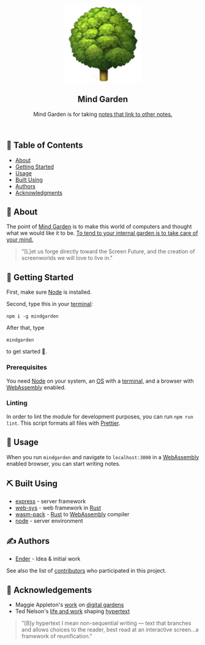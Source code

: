 <p align="center">
  <a href="" rel="noopener">
 <img width=200px height=200px src="https://raw.githubusercontent.com/digitalgardening/mindgarden/main/assets/tree.png" alt="Mind Garden Logo"></a>
</p>
<h2 align="center">Mind Garden</h2>
<p align="center"> Mind Garden is for taking <a href="https://maggieappleton.com/garden-history">notes that link to other notes.</a></p>
    <br>
</p>


## 📝 Table of Contents

- [About](#about)
- [Getting Started](#getting_started)
- [Usage](#usage)
- [Built Using](#built_using)
- [Authors](#authors)
- [Acknowledgments](#acknowledgement)

## 🧐 About <a name = "about"></a>

The point of [Mind Garden](https://www.npmjs.com/package/mindgarden) is to make this world of computers and thought what we would like it to be. [To tend to your internal garden is to take care of your mind.](https://nesslabs.com/mind-garden)

> "[L]et us forge directly toward the Screen Future, and the creation of screenworlds we will love to live in."

## 🏁 Getting Started <a name = "getting_started"></a>

First, make sure [Node](https://nodejs.org/en/download/) is installed.

Second, type this in your [terminal](https://launchschool.com/books/command_line):

`npm i -g mindgarden`

After that, type

`mindgarden`

to get started 🌳.

### Prerequisites

You need [Node](https://nodejs.org/en/download/) on your system, an [OS](http://markburgess.org/os/os.pdf) with a [terminal,](https://launchschool.com/books/command_line) and a browser with [WebAssembly](https://webassembly.org/) enabled.

### Linting

In order to lint the module for development purposes, you can run `npm run lint`. This script formats all files with [Prettier](https://prettier.io/).

## 🎈 Usage <a name="usage"></a>

When you run `mindgarden` and navigate to `localhost:3000` in a [WebAssembly](https://webassembly.org/) enabled browser, you can start writing notes.

## ⛏️ Built Using <a name = "built_using"></a>

- [express](https://expressjs.com/) - server framework
- [web-sys](https://rustwasm.github.io/wasm-bindgen/api/web_sys/) - web framework in [Rust](https://doc.rust-lang.org/stable/rust-by-example/)
- [wasm-pack](https://developer.mozilla.org/en-US/docs/WebAssembly/Rust_to_wasm) - [Rust](https://doc.rust-lang.org/stable/rust-by-example/) to [WebAssembly](https://webassembly.org/) compiler
- [node](https://nodejs.org/en/) - server environment

## ✍️ Authors <a name = "authors"></a>

- [Ender](https://github.com/genderev) - Idea & initial work

See also the list of [contributors](https://github.com/digitalgardening/mindgarden/contributors) who participated in this project.

## 🎉 Acknowledgements <a name = "acknowledgement"></a>

- Maggie Appleton's [work](https://maggieappleton.com/garden-history) on [digital gardens](https://maggieappleton.com/evergreens)
- Ted Nelson's [life and work](https://maggieappleton.com/xanadu-patterns) shaping [hypertext](https://monoskop.org/File:Nelson_Ted_Literary_Machines_c1987_chs_0-1.pdf)

> "[B]y hypertext I mean non-sequential writing — text that branches and allows choices to the reader, best read at an interactive screen...a framework of reunification."
